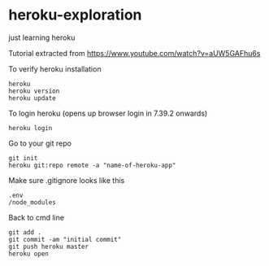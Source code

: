 # heroku-exploration
 just learning heroku


Tutorial extracted from https://www.youtube.com/watch?v=aUW5GAFhu6s

To verify heroku installation
```
heroku 
heroku version
heroku update
```

To login heroku (opens up browser login in 7.39.2 onwards)
```
heroku login
```

Go to your git repo
```
git init
heroku git:repo remote -a "name-of-heroku-app"
```

Make sure .gitignore looks like this
```
.env
/node_modules
```

Back to cmd line
```
git add .
git commit -am "initial commit"
git push heroku master
heroku open
```